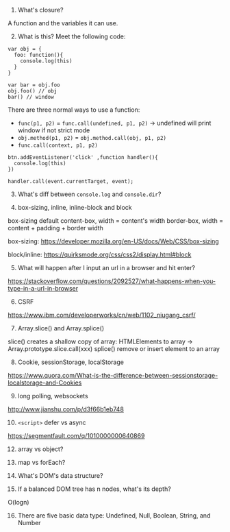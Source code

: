 1. What's closure?

A function and the variables it can use.

2. What is this? Meet the following code:

```
var obj = {
  foo: function(){
    console.log(this)
  }
}

var bar = obj.foo
obj.foo() // obj
bar() // window
```

There are three normal ways to use a function:

- `func(p1, p2)` = `func.call(undefined, p1, p2)` -> undefined will print window if not strict mode
- `obj.method(p1, p2)` = `obj.method.call(obj, p1, p2)`
- `func.call(context, p1, p2)`

```
btn.addEventListener('click' ,function handler(){
  console.log(this)
})

handler.call(event.currentTarget, event);
```

3. What's diff between `console.log` and `console.dir`?

4. box-sizing, inline, inline-block and block

box-sizing default content-box, width = content's width
border-box, width = content + padding + border width

box-sizing: https://developer.mozilla.org/en-US/docs/Web/CSS/box-sizing

block/inline: https://quirksmode.org/css/css2/display.html#block

5. What will happen after I input an url in a browser and hit enter?

https://stackoverflow.com/questions/2092527/what-happens-when-you-type-in-a-url-in-browser

6. CSRF

https://www.ibm.com/developerworks/cn/web/1102_niugang_csrf/

7. Array.slice() and Array.splice()

slice() creates a shallow copy of array: HTMLElements to array -> Array.prototype.slice.call(xxx)
splice() remove or insert element to an array

8. Cookie, sessionStorage, localStorage

https://www.quora.com/What-is-the-difference-between-sessionstorage-localstorage-and-Cookies

9. long polling, websockets

http://www.jianshu.com/p/d3f66b1eb748

10. `<script>` defer vs async

https://segmentfault.com/q/1010000000640869

12. array vs object?

13. map vs forEach?

14. What's DOM's data structure?

15. If a balanced DOM tree has n nodes, what's its depth?

O(logn)

16. There are five basic data type: Undefined, Null, Boolean, String, and Number